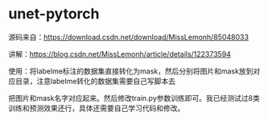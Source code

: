 # unet-pytorch
源码来自：https://download.csdn.net/download/MissLemonh/85048033 

讲解：https://blog.csdn.net/MissLemonh/article/details/122373594 


使用：将labelme标注的数据集直接转化为mask，然后分别将图片和mask放到对应目录，注意labelme转化的数据集需要自己写脚本去 

把图片和mask名字对应起来。然后修改train.py参数训练即可。我已经测试过8类训练和预测效果还行，具体还需要自己学习代码和修改。 
